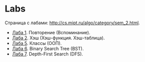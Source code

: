 # Labs

Страница с лабами: http://cs.mipt.ru/algo/category/sem_2.html.

* [Лаба 1](./lab01). Повторение (Вспоминание).
* [Лаба 2](./lab02). Хэш (Хэш-функция. Хэш-таблица).
* [Лаба 5](./lab05). Классы (ООП).
* [Лаба 6](./lab06). Binary Search Tree (BST).
* [Лаба 7](./lab07). Depth-First Search (DFS).
